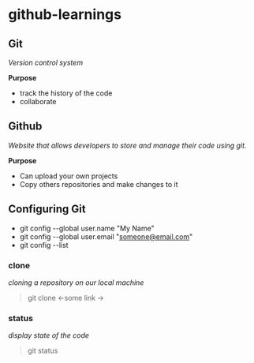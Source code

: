 # github-learnings

## Git
_Version control system_
	
 **Purpose**
	
 - track the history of the code
 - collaborate

## Github
_Website that allows developers to store and manage their code using git._

 **Purpose**
	
 - Can upload your own projects
 - Copy others repositories and make changes to it
	
## Configuring Git

- git config --global user.name "My Name"
- git config --global user.email "someone@email.com"
- git config --list

### clone
_cloning a repository on our local machine_
<br>
> git clone <-some link ->

### status
_display state of the code_
<br>
> git status